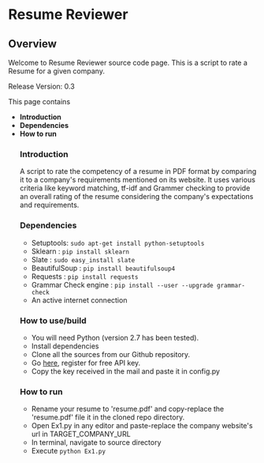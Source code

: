 # Resume Reviewer

## Overview

Welcome to Resume Reviewer source code page. This is a script to rate a Resume for a given company.

Release Version: 0.3

This page contains
<UL>
<LI><B>Introduction</B></LI>
<LI><B>Dependencies</B></LI>
<LI><B>How to run</B></LI>



### Introduction
A script to rate the competency of a resume in PDF format by comparing it to a company's requirements mentioned on its website. It uses various criteria like keyword matching, tf-idf and Grammer checking to provide an overall rating of the resume considering the company's expectations and requirements.

### Dependencies
* Setuptools: `sudo apt-get install python-setuptools`
* Sklearn : `pip install sklearn`
* Slate : `sudo easy_install slate`
* BeautifulSoup : `pip install beautifulsoup4`
* Requests : `pip install requests`
* Grammar Check engine : `pip install --user --upgrade grammar-check`
* An active internet connection

### How to use/build
* You will need Python (version 2.7 has been tested).
* Install dependencies
* Clone all the sources from our Github repository.
* Go <a href="http://www.cortical.io/resources_apikey.html">here</a>, register for free API key.
* Copy the key received in the mail and paste it in config.py


### How to run
* Rename your resume to 'resume.pdf' and copy-replace the 'resume.pdf' file it in the cloned repo directory. 
* Open Ex1.py in any editor and paste-replace the company website's url in TARGET_COMPANY_URL
* In terminal, navigate to source directory
* Execute `python Ex1.py`
